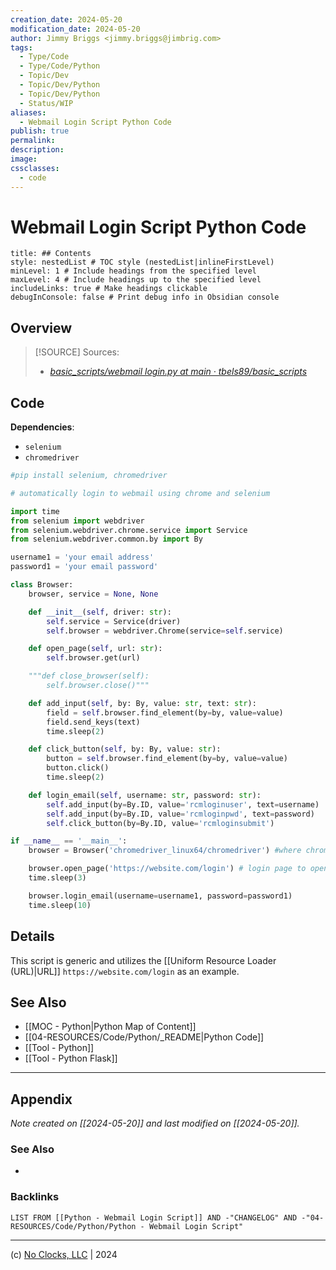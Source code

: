 ```yaml
---
creation_date: 2024-05-20
modification_date: 2024-05-20
author: Jimmy Briggs <jimmy.briggs@jimbrig.com>
tags:
  - Type/Code
  - Type/Code/Python
  - Topic/Dev
  - Topic/Dev/Python
  - Topic/Dev/Python
  - Status/WIP
aliases:
  - Webmail Login Script Python Code
publish: true
permalink:
description:
image:
cssclasses:
  - code
---
```


# Webmail Login Script Python Code

```table-of-contents
title: ## Contents 
style: nestedList # TOC style (nestedList|inlineFirstLevel)
minLevel: 1 # Include headings from the specified level
maxLevel: 4 # Include headings up to the specified level
includeLinks: true # Make headings clickable
debugInConsole: false # Print debug info in Obsidian console
```

## Overview

> [!SOURCE] Sources:
> - *[basic\_scripts/webmail login.py at main · tbels89/basic\_scripts](https://github.com/tbels89/basic_scripts/blob/main/webmail%20login.py)*

## Code

**Dependencies**:
- `selenium`
- `chromedriver`

```python
#pip install selenium, chromedriver 

# automatically login to webmail using chrome and selenium 

import time
from selenium import webdriver
from selenium.webdriver.chrome.service import Service
from selenium.webdriver.common.by import By

username1 = 'your email address'
password1 = 'your email password' 

class Browser:
    browser, service = None, None

    def __init__(self, driver: str):
        self.service = Service(driver)
        self.browser = webdriver.Chrome(service=self.service)

    def open_page(self, url: str):
        self.browser.get(url)

    """def close_browser(self):
        self.browser.close()"""

    def add_input(self, by: By, value: str, text: str):
        field = self.browser.find_element(by=by, value=value)
        field.send_keys(text)
        time.sleep(2)

    def click_button(self, by: By, value: str):
        button = self.browser.find_element(by=by, value=value)
        button.click()
        time.sleep(2)

    def login_email(self, username: str, password: str):
        self.add_input(by=By.ID, value='rcmloginuser', text=username)
        self.add_input(by=By.ID, value='rcmloginpwd', text=password)
        self.click_button(by=By.ID, value='rcmloginsubmit')

if __name__ == '__main__':
    browser = Browser('chromedriver_linux64/chromedriver') #where chromedriver is located 

    browser.open_page('https://website.com/login') # login page to open
    time.sleep(3)

    browser.login_email(username=username1, password=password1)
    time.sleep(10)
```

## Details

This script is generic and utilizes the [[Uniform Resource Loader (URL)|URL]] `https://website.com/login` as an example.

## See Also

- [[MOC - Python|Python Map of Content]]
- [[04-RESOURCES/Code/Python/_README|Python Code]]
- [[Tool - Python]]
- [[Tool - Python Flask]]


***

## Appendix

*Note created on [[2024-05-20]] and last modified on [[2024-05-20]].*

### See Also

- 

### Backlinks

```dataview
LIST FROM [[Python - Webmail Login Script]] AND -"CHANGELOG" AND -"04-RESOURCES/Code/Python/Python - Webmail Login Script"
```

***

(c) [No Clocks, LLC](https://github.com/noclocks) | 2024